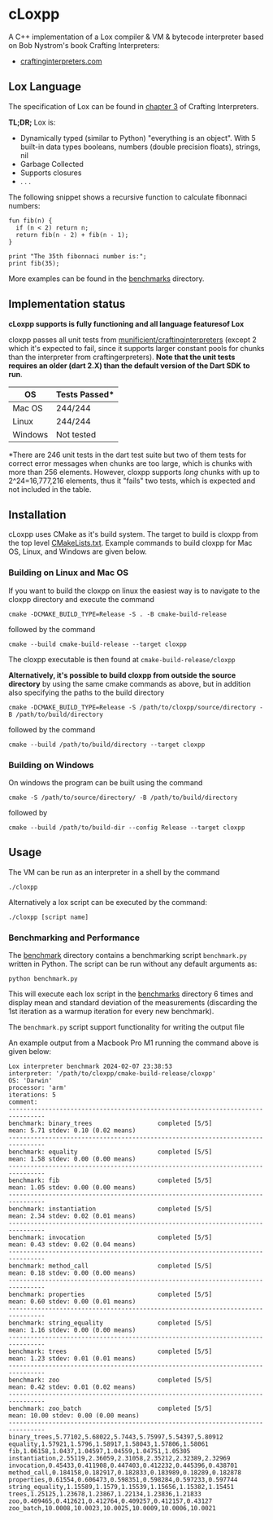 # cLoxpp
A C++ implementation of a Lox compiler & VM & bytecode interpreter based on Bob Nystrom's book Crafting Interpreters:
* [craftinginterpreters.com](https://craftinginterpreters.com/)

## Lox Language
The specification of Lox can be found in [chapter 3](https://craftinginterpreters.com/the-lox-language.html#the-standard-library) of Crafting Interpreters.

**TL;DR;** Lox is:
- Dynamically typed (similar to Python) "everything is an object". With 5 built-in data types booleans, numbers (double precision floats), strings, nil
- Garbage Collected
- Supports closures
-  . . .

The following snippet shows a recursive function
to calculate fibonnaci numbers:
```
fun fib(n) {
  if (n < 2) return n;
  return fib(n - 2) + fib(n - 1);
}

print "The 35th fibonnaci number is:";
print fib(35);
```

More examples can be found in the [benchmarks](/benchmark/benchmarks) directory.

## Implementation status 

**cLoxpp supports is fully functioning and all language featuresof Lox**

cloxpp passes all unit tests from [munificient/craftinginterpreters](https://github.com/munificent/craftinginterpreters#testing)
(except 2 which it's expected to fail, since it supports larger constant pools for chunks than the interpreter from craftingerpreters).
**Note that the unit tests requires an older (dart 2.X) than the default version of the Dart SDK to run**.

| OS | Tests Passed* |
| --- |---------------|
| Mac OS | 244/244       |
| Linux | 244/244       |
| Windows | Not tested    |

*There are 246 unit tests in the dart test suite but two of them tests
for correct error messages when chunks are too large, which is chunks with
more than 256 elements. However, cloxpp supports *long* chunks
with up to 2^24=16,777,216 elements, thus it "fails" two tests,
which is expected and not included in the table.

## Installation
cLoxpp uses CMake as it's build system. The target to build is cloxpp from the top level
[CMakeLists.txt](CMakeLists.txt). Example commands to build cloxpp
for Mac OS, Linux, and Windows are given below.

### Building on Linux and Mac OS

If you want to build the cloxpp on linux the easiest way is to
navigate to the cloxpp directory and execute the command
```
cmake -DCMAKE_BUILD_TYPE=Release -S . -B cmake-build-release
```
followed by the command
```
cmake --build cmake-build-release --target cloxpp
```
The cloxpp executable is then found at ``cmake-build-release/cloxpp``


**Alternatively, it's possible to build cloxpp from outside the source directory**
by using the same cmake commands as above, but in addition also specifying the paths
to the build directory
```
cmake -DCMAKE_BUILD_TYPE=Release -S /path/to/cloxpp/source/directory -B /path/to/build/directory
```
followed by the command
```
cmake --build /path/to/build/directory --target cloxpp
```


### Building on Windows
On windows the program can be built using the command
```
cmake -S /path/to/source/directory/ -B /path/to/build/directory
```
followed by
```
cmake --build /path/to/build-dir --config Release --target cloxpp
```


## Usage
The VM can be run as an interpreter in a shell by the command
```
./cloxpp
```
Alternatively a lox script can be executed by the command:
```
./cloxpp [script name]
```

### Benchmarking and Performance
The [benchmark](/benchmark) directory contains a benchmarking
script ``benchmark.py`` written in Python.
The script can be run  without any default arguments as:
```
python benchmark.py
```
This will execute each lox script in the [benchmarks](/benchmark/benchmarks)
directory 6 times and display mean and standard deviation
of the measurements
(discarding the 1st iteration as a warmup iteration for
every new benchmark).

The ``benchmark.py`` script support functionality for writing the output
file 

An example output from a Macbook Pro M1 running the command above is given below:
```
Lox interpreter benchmark 2024-02-07 23:38:53
interpreter: '/path/to/cloxpp/cmake-build-release/cloxpp'
OS: 'Darwin'
processor: 'arm'
iterations: 5
comment:
--------------------------------------------------------------------------------
benchmark: binary_trees                  completed [5/5]
mean: 5.71 stdev: 0.10 (0.02 means)
--------------------------------------------------------------------------------
benchmark: equality                      completed [5/5]
mean: 1.58 stdev: 0.00 (0.00 means)
--------------------------------------------------------------------------------
benchmark: fib                           completed [5/5]
mean: 1.05 stdev: 0.00 (0.00 means)
--------------------------------------------------------------------------------
benchmark: instantiation                 completed [5/5]
mean: 2.34 stdev: 0.02 (0.01 means)
--------------------------------------------------------------------------------
benchmark: invocation                    completed [5/5]
mean: 0.43 stdev: 0.02 (0.04 means)
--------------------------------------------------------------------------------
benchmark: method_call                   completed [5/5]
mean: 0.18 stdev: 0.00 (0.00 means)
--------------------------------------------------------------------------------
benchmark: properties                    completed [5/5]
mean: 0.60 stdev: 0.00 (0.01 means)
--------------------------------------------------------------------------------
benchmark: string_equality               completed [5/5]
mean: 1.16 stdev: 0.00 (0.00 means)
--------------------------------------------------------------------------------
benchmark: trees                         completed [5/5]
mean: 1.23 stdev: 0.01 (0.01 means)
--------------------------------------------------------------------------------
benchmark: zoo                           completed [5/5]
mean: 0.42 stdev: 0.01 (0.02 means)
--------------------------------------------------------------------------------
benchmark: zoo_batch                     completed [5/5]
mean: 10.00 stdev: 0.00 (0.00 means)
--------------------------------------------------------------------------------
binary_trees,5.77102,5.68022,5.7443,5.75997,5.54397,5.80912
equality,1.57921,1.5796,1.58917,1.58043,1.57806,1.58061
fib,1.06158,1.0437,1.04597,1.04559,1.04751,1.05305
instantiation,2.55119,2.36059,2.31058,2.35212,2.32389,2.32969
invocation,0.45433,0.411908,0.447403,0.412232,0.445396,0.438701
method_call,0.184158,0.182917,0.182833,0.183989,0.18289,0.182878
properties,0.61554,0.606473,0.598351,0.598284,0.597233,0.597744
string_equality,1.15589,1.1579,1.15539,1.15656,1.15382,1.15451
trees,1.25125,1.23678,1.23867,1.22134,1.23836,1.21833
zoo,0.409465,0.412621,0.412764,0.409257,0.412157,0.43127
zoo_batch,10.0008,10.0023,10.0025,10.0009,10.0006,10.0021
```

